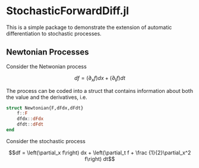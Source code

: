 # StochasticForwardDiff.jl

This is a simple package to demonstrate the extension of automatic differentiation to stochastic processes.

## Newtonian Processes

Consider the Netwonian process

$$df = \left(\partial_x f\right) dx + \left(\partial_t f\right) dt$$

The process can be coded into a struct that contains information about both the value and the derivatives, i.e.

```julia
struct Newtonian{F,dFdx,dFdt}
    f::F
    dfdx::dFdx
    dfdt::dFdt
end
```



Consider the stochastic process

$$df = \left(\partial_x f\right) dx + \left(\partial_t f + \frac {1}{2}\partial_x^2 f\right) dt$$

